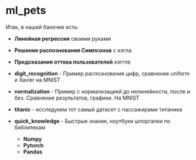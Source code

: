 # ml_pets
Итак, в нашей баночке есть:

 - **Линейная регрессия** своими руками
 - **Решение распознования Симпсонов** с кэгла
 - **Предсказания оттока пользователей** кэггле  
 - **digit_recognition** - Пример распознования цифр, сравнение uniform и Xavier на MNIST
 - **normalization** -  Пример с нормализацией до нелинейности, после и без. Сравнение результатов, графики. На MNIST
 - **titanic** - исследукем тот самый датасет с пассажирами титаника

  - **quick_knowledge** - Быстрые знания, ноутбуки шпоргалки по библитекам
    - **Numpy**
    - **Pytorch**
    - **Pandas**